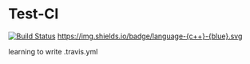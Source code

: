 # Test-CI
[![Build Status](https://travis-ci.com/daxiaobin/Test-CI.svg?branch=master)](https://travis-ci.com/daxiaobin/Test-CI)
https://img.shields.io/badge/language-{c++}-{blue}.svg

learning to write .travis.yml
